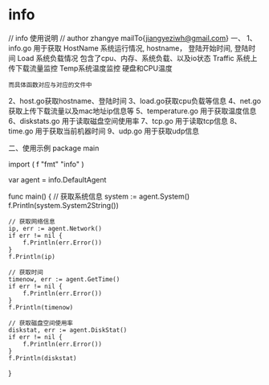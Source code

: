 info
====
// info 使用说明
// author zhangye mailTo{jiangyeziwh@gmail.com}
一、
1、info.go 用于获取
    HostName 系统运行情况, hostname， 登陆开始时间, 登陆时间
    Load 系统负载情况 包含了cpu、内存、系统负载、以及io状态
    Traffic 系统上传下载流量监控
    Temp系统温度监控 硬盘和CPU温度

    而具体函数对应与对应的文件中

2、host.go获取hostname、登陆时间
3、load.go获取cpu负载等信息
4、net.go 获取上传下载流量以及mac地址ip信息等
5、temperature.go 用于获取温度信息
6、diskstats.go 用于读取磁盘空间使用率
7、tcp.go 用于读取tcp信息
8、time.go 用于获取当前机器时间
9、udp.go 用于获取udp信息

二、使用示例
package main

import (
  f "fmt"
	"info"
)

var agent = info.DefaultAgent

func main() {
    // 获取系统信息
	system := agent.System()
	f.Println(system.System2String())

    // 获取网络信息
	ip, err := agent.Network()
	if err != nil {
		f.Println(err.Error())
	}
	f.Println(ip)

    // 获取时间
	timenow, err := agent.GetTime()
	if err != nil {
		f.Println(err.Error())
	}
	f.Println(timenow)

	// 获取磁盘空间使用率
	diskstat, err := agent.DiskStat()
    if err != nil {
    	f.Println(err.Error())
    }
    f.Println(diskstat)
}

